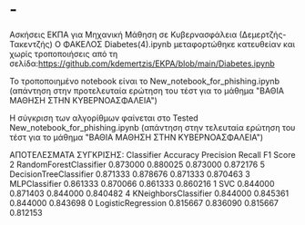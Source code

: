 # -
Ασκήσεις ΕΚΠΑ για Μηχανική Μάθηση σε Κυβερνασφάλεια (Δεμερτζής-Τακεντζής)
Ο ΦΑΚΕΛΟΣ Diabetes(4).ipynb μεταφορτώθηκε κατευθείαν και χωρίς τροποποιήσεις από τη σελίδα:https://github.com/kdemertzis/EKPA/blob/main/Diabetes.ipynb

To τροποποιημένο notebook είναι το New_notebook_for_phishing.ipynb (απάντηση στην προτελευταία ερώτηση του τέστ για το μάθημα "ΒΑΘΙΑ ΜΑΘΗΣΗ ΣΤΗΝ ΚΥΒΕΡΝΟΑΣΦΑΛΕΙΑ")

Η σύγκριση των αλγορίθμων φαίνεται στο Tested New_notebook_for_phishing.ipynb (απάντηση στην τελευταία ερώτηση του τέστ για το μάθημα "ΒΑΘΙΑ ΜΑΘΗΣΗ ΣΤΗΝ ΚΥΒΕΡΝΟΑΣΦΑΛΕΙΑ")

ΑΠΟΤΕΛΕΣΜΑΤΑ ΣΥΓΚΡΙΣΗΣ:
Classifier  Accuracy  Precision    Recall  F1 Score
2  RandomForestClassifier  0.873000   0.880025  0.873000  0.872176
5  DecisionTreeClassifier  0.871333   0.878676  0.871333  0.870463
3           MLPClassifier  0.861333   0.870066  0.861333  0.860216
1                     SVC  0.844000   0.871403  0.844000  0.840482
4    KNeighborsClassifier  0.844000   0.845361  0.844000  0.843698
0      LogisticRegression  0.815667   0.836090  0.815667  0.812153

